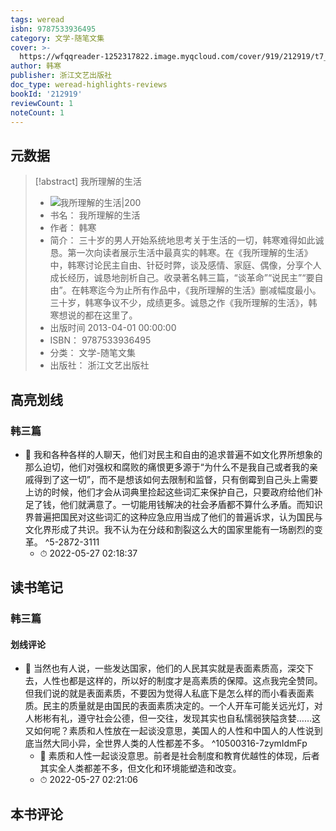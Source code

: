 ```yaml
---
tags: weread
isbn: 9787533936495
category: 文学-随笔文集
cover: >-
  https://wfqqreader-1252317822.image.myqcloud.com/cover/919/212919/t7_212919.jpg
author: 韩寒
publisher: 浙江文艺出版社
doc_type: weread-highlights-reviews
bookId: '212919'
reviewCount: 1
noteCount: 1
---
```

## 元数据
> [!abstract] 我所理解的生活
> - ![ 我所理解的生活|200](https://wfqqreader-1252317822.image.myqcloud.com/cover/919/212919/t7_212919.jpg)
> - 书名： 我所理解的生活
> - 作者： 韩寒
> - 简介： 三十岁的男人开始系统地思考关于生活的一切，韩寒难得如此诚恳。第一次向读者展示生活中最真实的韩寒。在《我所理解的生活》中，韩寒讨论民主自由、针砭时弊，谈及感情、家庭、偶像，分享个人成长经历，诚恳地剖析自己。收录著名韩三篇，“谈革命”“说民主”“要自由”。在韩寒迄今为止所有作品中，《我所理解的生活》删减幅度最小。三十岁，韩寒争议不少，成绩更多。诚恳之作《我所理解的生活》，韩寒想说的都在这里了。
> - 出版时间 2013-04-01 00:00:00
> - ISBN： 9787533936495
> - 分类： 文学-随笔文集
> - 出版社： 浙江文艺出版社

## 高亮划线

### 韩三篇


- 📌 我和各种各样的人聊天，他们对民主和自由的追求普遍不如文化界所想象的那么迫切，他们对强权和腐败的痛恨更多源于“为什么不是我自己或者我的亲戚得到了这一切”，而不是想该如何去限制和监督，只有倒霉到自己头上需要上访的时候，他们才会从词典里捡起这些词汇来保护自己，只要政府给他们补足了钱，他们就满意了。一切能用钱解决的社会矛盾都不算什么矛盾。而知识界普遍把国民对这些词汇的这种应急应用当成了他们的普遍诉求，认为国民与文化界形成了共识。我不认为在分歧和割裂这么大的国家里能有一场剧烈的变革。 ^5-2872-3111
    - ⏱ 2022-05-27 02:18:37 
## 读书笔记

### 韩三篇

#### 划线评论
- 📌 当然也有人说，一些发达国家，他们的人民其实就是表面素质高，深交下去，人性也都是这样的，所以好的制度才是高素质的保障。这点我完全赞同。但我们说的就是表面素质，不要因为觉得人私底下是怎么样的而小看表面素质。民主的质量就是由国民的表面素质决定的。一个人开车可能关远光灯，对人彬彬有礼，遵守社会公德，但一交往，发现其实也自私懦弱狭隘贪婪……这又如何呢？素质和人性放在一起谈没意思，美国人的人性和中国人的人性说到底当然大同小异，全世界人类的人性都差不多。  ^10500316-7zymIdmFp
    - 💭 素质和人性一起谈没意思。前者是社会制度和教育优越性的体现，后者其实全人类都差不多，但文化和环境能塑造和改变。
    - ⏱ 2022-05-27 02:21:06
   
## 本书评论
